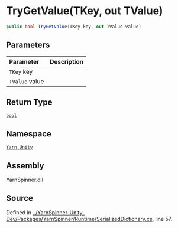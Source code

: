 # TryGetValue\(TKey, out TValue\)

```csharp
public bool TryGetValue(TKey key, out TValue value)
```

## Parameters

| Parameter | Description |
| :--- | :--- |
| `TKey` key |  |
| `TValue` value |  |

## Return Type

[`bool`](https://docs.microsoft.com/dotnet/api/System.Boolean)

## Namespace

[`Yarn.Unity`](../)

## Assembly

YarnSpinner.dll

## Source

Defined in [../YarnSpinner-Unity-Dev/Packages/YarnSpinner/Runtime/SerializedDictionary.cs](https://github.com/YarnSpinnerTool/YarnSpinner-Unity//blob/develop/Runtime/SerializedDictionary.cs#L57), line 57.

